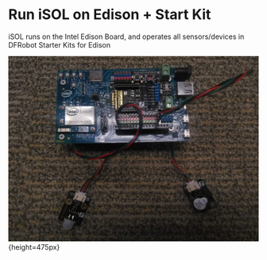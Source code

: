 # Run iSOL on Edison + Start Kit

iSOL runs on the Intel Edison Board, and operates all sensors/devices in DFRobot Starter Kits for Edison

![](./doc/pic/startkit/assemble.jpg){height=475px}
